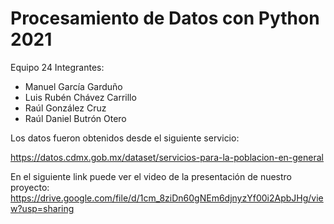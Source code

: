 # Procesamiento de Datos con Python 2021

Equipo 24
Integrantes:
  - Manuel García Garduño
  - Luis Rubén Chávez Carrillo
  - Raúl González Cruz
  - Raúl Daniel Butrón Otero

Los datos fueron obtenidos desde el siguiente servicio:

https://datos.cdmx.gob.mx/dataset/servicios-para-la-poblacion-en-general

En el siguiente link puede ver el video de la presentación de nuestro proyecto:
https://drive.google.com/file/d/1cm_8ziDn60gNEm6djnyzYf00i2ApbJHg/view?usp=sharing
